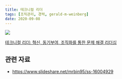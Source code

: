 ```yaml
---
title: 테크니컬 리더
tags: [조직관리, 경력, gerald-m-weinberg]
date: 2020-09-08
---
```


![](https://image.yes24.com/momo/TopCate230/MidCate003/22924083.jpg)

[테크니컬 리더: 혁신, 동기부여, 조직화를 통한 문제 해결 리더십](http://www.yes24.com/Product/Goods/8301368)

## 관련 자료
* https://www.slideshare.net/mrbin95/ss-16004929
